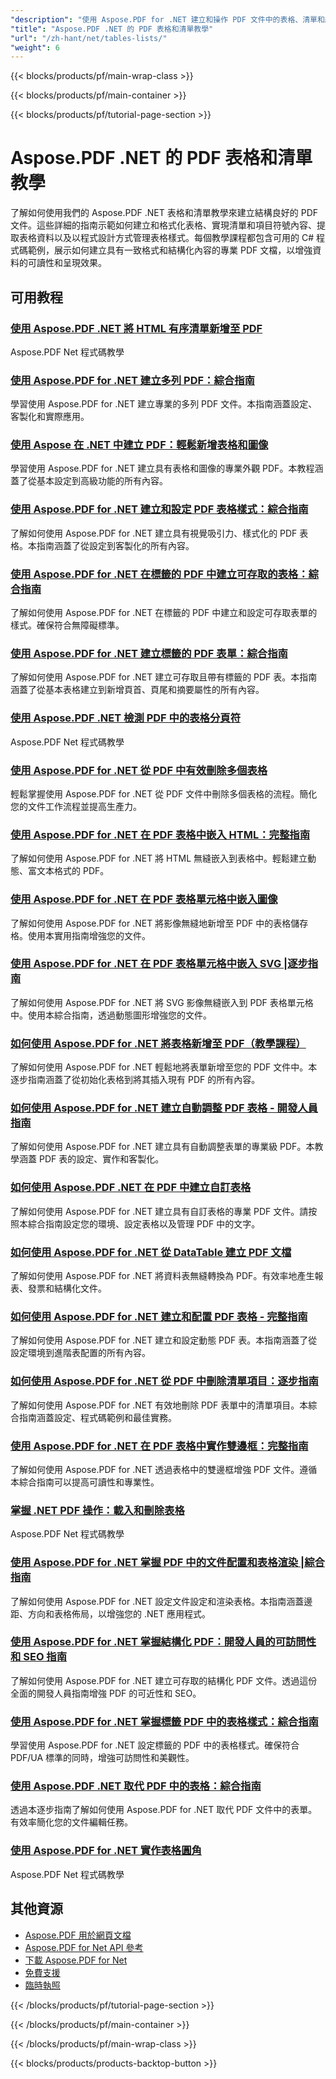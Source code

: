 ```yaml
---
"description": "使用 Aspose.PDF for .NET 建立和操作 PDF 文件中的表格、清單和結構化內容的完整教學。"
"title": "Aspose.PDF .NET 的 PDF 表格和清單教學"
"url": "/zh-hant/net/tables-lists/"
"weight": 6
---
```


{{< blocks/products/pf/main-wrap-class >}}

{{< blocks/products/pf/main-container >}}

{{< blocks/products/pf/tutorial-page-section >}}

# Aspose.PDF .NET 的 PDF 表格和清單教學

了解如何使用我們的 Aspose.PDF .NET 表格和清單教學來建立結構良好的 PDF 文件。這些詳細的指南示範如何建立和格式化表格、實現清單和項目符號內容、提取表格資料以及以程式設計方式管理表格樣式。每個教學課程都包含可用的 C# 程式碼範例，展示如何建立具有一致格式和結構化內容的專業 PDF 文檔，以增強資料的可讀性和呈現效果。

## 可用教程

### [使用 Aspose.PDF .NET 將 HTML 有序清單新增至 PDF](./add-html-ordered-list-pdf-aspose-net/)
Aspose.PDF Net 程式碼教學

### [使用 Aspose.PDF for .NET 建立多列 PDF：綜合指南](./create-multi-column-pdfs-aspose-pdf-net/)
學習使用 Aspose.PDF for .NET 建立專業的多列 PDF 文件。本指南涵蓋設定、客製化和實際應用。

### [使用 Aspose 在 .NET 中建立 PDF：輕鬆新增表格和圖像](./create-pdfs-net-aspose-tables-images/)
學習使用 Aspose.PDF for .NET 建立具有表格和圖像的專業外觀 PDF。本教程涵蓋了從基本設定到高級功能的所有內容。

### [使用 Aspose.PDF for .NET 建立和設定 PDF 表格樣式：綜合指南](./create-style-pdf-tables-aspose-dotnet/)
了解如何使用 Aspose.PDF for .NET 建立具有視覺吸引力、樣式化的 PDF 表格。本指南涵蓋了從設定到客製化的所有內容。

### [使用 Aspose.PDF for .NET 在標籤的 PDF 中建立可存取的表格：綜合指南](./creating-accessible-tables-tagged-pdfs-aspose-pdf-net/)
了解如何使用 Aspose.PDF for .NET 在標籤的 PDF 中建立和設定可存取表單的樣式。確保符合無障礙標準。

### [使用 Aspose.PDF for .NET 建立標籤的 PDF 表單：綜合指南](./tagged-pdf-tables-aspose-dotnet/)
了解如何使用 Aspose.PDF for .NET 建立可存取且帶有標籤的 PDF 表。本指南涵蓋了從基本表格建立到新增頁首、頁尾和摘要屬性的所有內容。

### [使用 Aspose.PDF .NET 檢測 PDF 中的表格分頁符](./detect-table-page-breaks-pdfs-aspose-pdf-dotnet/)
Aspose.PDF Net 程式碼教學

### [使用 Aspose.PDF for .NET 從 PDF 中有效刪除多個表格](./remove-multiple-tables-aspose-pdf-net/)
輕鬆掌握使用 Aspose.PDF for .NET 從 PDF 文件中刪除多個表格的流程。簡化您的文件工作流程並提高生產力。

### [使用 Aspose.PDF for .NET 在 PDF 表格中嵌入 HTML：完整指南](./embed-html-in-pdf-tables-aspose-dotnet/)
了解如何使用 Aspose.PDF for .NET 將 HTML 無縫嵌入到表格中。輕鬆建立動態、富文本格式的 PDF。

### [使用 Aspose.PDF for .NET 在 PDF 表格單元格中嵌入圖像](./embed-image-table-cell-aspose-pdf-dotnet/)
了解如何使用 Aspose.PDF for .NET 將影像無縫地新增至 PDF 中的表格儲存格。使用本實用指南增強您的文件。

### [使用 Aspose.PDF for .NET 在 PDF 表格單元格中嵌入 SVG |逐步指南](./embed-svg-pdf-table-cell-aspose-dotnet/)
了解如何使用 Aspose.PDF for .NET 將 SVG 影像無縫嵌入到 PDF 表格單元格中。使用本綜合指南，透過動態圖形增強您的文件。

### [如何使用 Aspose.PDF for .NET 將表格新增至 PDF（教學課程）](./add-tables-pdf-aspose-dotnet/)
了解如何使用 Aspose.PDF for .NET 輕鬆地將表單新增至您的 PDF 文件中。本逐步指南涵蓋了從初始化表格到將其插入現有 PDF 的所有內容。

### [如何使用 Aspose.PDF for .NET 建立自動調整 PDF 表格 - 開發人員指南](./create-auto-fit-table-pdfs-aspose-dot-net/)
了解如何使用 Aspose.PDF for .NET 建立具有自動調整表單的專業級 PDF。本教學涵蓋 PDF 表的設定、實作和客製化。

### [如何使用 Aspose.PDF .NET 在 PDF 中建立自訂表格](./create-custom-tables-in-pdfs-aspose-pdf-dot-net/)
了解如何使用 Aspose.PDF for .NET 建立具有自訂表格的專業 PDF 文件。請按照本綜合指南設定您的環境、設定表格以及管理 PDF 中的文字。

### [如何使用 Aspose.PDF for .NET 從 DataTable 建立 PDF 文檔](./create-pdf-datatable-aspose-pdf-net/)
了解如何使用 Aspose.PDF for .NET 將資料表無縫轉換為 PDF。有效率地產生報表、發票和結構化文件。

### [如何使用 Aspose.PDF for .NET 建立和配置 PDF 表格 - 完整指南](./create-configure-pdf-tables-asposepdf-net/)
了解如何使用 Aspose.PDF for .NET 建立和設定動態 PDF 表。本指南涵蓋了從設定環境到進階表配置的所有內容。

### [如何使用 Aspose.PDF for .NET 從 PDF 中刪除清單項目：逐步指南](./delete-list-item-pdf-aspose-net-guide/)
了解如何使用 Aspose.PDF for .NET 有效地刪除 PDF 表單中的清單項目。本綜合指南涵蓋設定、程式碼範例和最佳實務。

### [使用 Aspose.PDF for .NET 在 PDF 表格中實作雙邊框：完整指南](./double-borders-pdfs-aspose-pdf-dot-net/)
了解如何使用 Aspose.PDF for .NET 透過表格中的雙邊框增強 PDF 文件。遵循本綜合指南可以提高可讀性和專業性。

### [掌握 .NET PDF 操作：載入和刪除表格](./master-dotnet-pdf-manipulation-load-remove-tables/)
Aspose.PDF Net 程式碼教學

### [使用 Aspose.PDF for .NET 掌握 PDF 中的文件配置和表格渲染 |綜合指南](./aspose-pdf-net-document-configuration-table-rendering/)
了解如何使用 Aspose.PDF for .NET 設定文件設定和渲染表格。本指南涵蓋邊距、方向和表格佈局，以增強您的 .NET 應用程式。

### [使用 Aspose.PDF for .NET 掌握結構化 PDF：開發人員的可訪問性和 SEO 指南](./aspose-pdf-net-create-structured-pdfs/)
了解如何使用 Aspose.PDF for .NET 建立可存取的結構化 PDF 文件。透過這份全面的開發人員指南增強 PDF 的可近性和 SEO。

### [使用 Aspose.PDF for .NET 掌握標籤 PDF 中的表格樣式：綜合指南](./mastering-table-styling-tagged-pdfs-aspose-pdf-net/)
學習使用 Aspose.PDF for .NET 設定標籤的 PDF 中的表格樣式。確保符合 PDF/UA 標準的同時，增強可訪問性和美觀性。

### [使用 Aspose.PDF .NET 取代 PDF 中的表格：綜合指南](./replace-tables-aspose-pdf-net-guide/)
透過本逐步指南了解如何使用 Aspose.PDF for .NET 取代 PDF 文件中的表單。有效率簡化您的文件編輯任務。

### [使用 Aspose.PDF for .NET 實作表格圓角](./rounded-corners-tables-aspose-pdf-dotnet/)
Aspose.PDF Net 程式碼教學

## 其他資源

- [Aspose.PDF 用於網頁文檔](https://docs.aspose.com/pdf/net/)
- [Aspose.PDF for Net API 參考](https://reference.aspose.com/pdf/net/)
- [下載 Aspose.PDF for Net](https://releases.aspose.com/pdf/net/)
- [免費支援](https://forum.aspose.com/)
- [臨時執照](https://purchase.aspose.com/temporary-license/)

{{< /blocks/products/pf/tutorial-page-section >}}

{{< /blocks/products/pf/main-container >}}

{{< /blocks/products/pf/main-wrap-class >}}

{{< blocks/products/products-backtop-button >}}